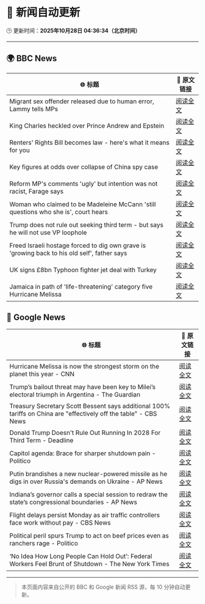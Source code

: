 # 🧠 新闻自动更新

🕒 更新时间：**2025年10月28日 04:36:34（北京时间）**

---

## 🌍 BBC News

| 🌐 标题 | 🔗 原文链接 |
|--------|-------------|
| Migrant sex offender released due to human error, Lammy tells MPs | [阅读全文](https://www.bbc.com/news/articles/cq503p7yjypo?at_medium=RSS&at_campaign=rss) |
| King Charles heckled over Prince Andrew and Epstein | [阅读全文](https://www.bbc.com/news/articles/cp8empv38vgo?at_medium=RSS&at_campaign=rss) |
| Renters' Rights Bill becomes law - here's what it means for you | [阅读全文](https://www.bbc.com/news/articles/cqjwqp72y7ro?at_medium=RSS&at_campaign=rss) |
| Key figures at odds over collapse of China spy case | [阅读全文](https://www.bbc.com/news/articles/cp8y2pn7l7xo?at_medium=RSS&at_campaign=rss) |
| Reform MP's comments 'ugly' but intention was not racist, Farage says | [阅读全文](https://www.bbc.com/news/articles/c78z4eyvnx1o?at_medium=RSS&at_campaign=rss) |
| Woman who claimed to be Madeleine McCann 'still questions who she is', court hears | [阅读全文](https://www.bbc.com/news/articles/cj0emv1r33do?at_medium=RSS&at_campaign=rss) |
| Trump does not rule out seeking third term - but says he will not use VP loophole | [阅读全文](https://www.bbc.com/news/articles/c797q57ple9o?at_medium=RSS&at_campaign=rss) |
| Freed Israeli hostage forced to dig own grave is 'growing back to his old self', father says | [阅读全文](https://www.bbc.com/news/articles/cy4pyw1jmgwo?at_medium=RSS&at_campaign=rss) |
| UK signs £8bn Typhoon fighter jet deal with Turkey | [阅读全文](https://www.bbc.com/news/articles/cvgk8zz7r5lo?at_medium=RSS&at_campaign=rss) |
| Jamaica in path of 'life-threatening' category five Hurricane Melissa | [阅读全文](https://www.bbc.com/news/articles/c2dr0z57nygo?at_medium=RSS&at_campaign=rss) |

## 📰 Google News

| 🌐 标题 | 🔗 原文链接 |
|--------|-------------|
| Hurricane Melissa is now the strongest storm on the planet this year - CNN | [阅读全文](https://news.google.com/rss/articles/CBMikAFBVV95cUxOQTNGdW8yclFZODRCQ0NCY2wyWTAwM1FjYzF5TVkxZzRZVWJhUnpMWjF1cVF5TGZZb2wtYWUzTlNBX21yMmJ3bGdKbHBXUndVQXJIMlY1MTRTMUVkOXlIbWFuUGZ5c2puT3NjMlVjMFVSVmROT195eE1BVjhJbkVYbTBqTDc1Ql9wRXpBSENkc2M?oc=5) |
| Trump’s bailout threat may have been key to Milei’s electoral triumph in Argentina - The Guardian | [阅读全文](https://news.google.com/rss/articles/CBMimAFBVV95cUxPZF9jTWl0SmRvQTJNTjRhc3p0dXBrMTlXU0FoRUF0S3lmZmRqNnJLeHc3MlJkYnpWRV84X0JjZXRsbmYxaXEzeFNkUW5qRS11N3oxclZZMDlBckpvYWYzUTZ3YnExeEZLOUJjYmthTWRNZDl3bGo4QXdyaVFrSjBJaW5PUDNqNGZ0TGhtZUdRcEowUHFBdjJmUw?oc=5) |
| Treasury Secretary Scott Bessent says additional 100% tariffs on China are "effectively off the table" - CBS News | [阅读全文](https://news.google.com/rss/articles/CBMipgFBVV95cUxQQ3RjNVltYUpfOTVGMmQybEdMR2M5QVVuOFowajNFdS1IWnB5Q1pQSTJrX2ZlcGVNNEZJckFVajB4ZkpZMDkzY09DNWVTM3hXVTRHYktMZk9MS3VFZ3ZGM19pM1BMc0NmVVR1QXEzMHpQOXNyT3N5cHhsT21fazlqb05KckJBYmg4VE9NUkxwMTFyZWFncDI1UnZKZFVZTC1yNlkzbmR30gGrAUFVX3lxTE1uUnpfNTdMWXVpb2xJcEZxdVMyRXIwRzRNV2d2Z09xeHBqd25DQnJUcEtVNGxQQVhocVhYbWNwQS1jZUM2Z2ZLUkwxTmdLZDJQOF9uQjFWTXFaamFScEdBNi1jZ1J5X1o4amhfSmVaMlladENZX1VkOHFIOEpiTTFKekxvQkNUcW9ZcGR6TndPWVdYLTQtRFJwMXpFQVk5QWNYUFZEcXNBaUQ1aw?oc=5) |
| Donald Trump Doesn't Rule Out Running In 2028 For Third Term - Deadline | [阅读全文](https://news.google.com/rss/articles/CBMigAFBVV95cUxNSEhpWGtPODl4eXpsdHhITXJ3Wk1qQjFyRFJaRnN1QS15N2lySloyYVktSUpNWFhRbjZaNVR0cDd3RHNWV1FvMXJMeEV6NTBCaEhtX3Q3Mk42YXgyYmE1dkpQZ0tIU09FSEpBNXNHUTlqV3BGZlcyOWdIN3dDVUstaA?oc=5) |
| Capitol agenda: Brace for sharper shutdown pain - Politico | [阅读全文](https://news.google.com/rss/articles/CBMisAFBVV95cUxPeVdsWl9CZXU3OXVMc2E2VXBzeEV5MU5oaldwSVptV2NDc1BnbUFuUVcwcFB1S1d6VXc3V2oxTlZrTFFsVUl6Xy1SVGQtWFFUSGNCNHZ6Z1pDclc5a3h1TENFUTRULUtJX29VMW5GNlM0anNvQVFnMVVveXFJTmxLV1JfZUxIRXFTcGlXSG9yT3NMRnhMaDJQNmE3cmx5d1RzaEZyUlBEdWpDV04ySm8zcA?oc=5) |
| Putin brandishes a new nuclear-powered missile as he digs in over Russia's demands on Ukraine - AP News | [阅读全文](https://news.google.com/rss/articles/CBMirwFBVV95cUxORGZ6cFFxX0ZXc1FwazgyRXdxU1kzQUN2SHhwekZjVHNWVmxEVHhldXNWZ0ZZNnhBQ1YyMloyNFhMeW1CYmFpWnhrSi1VTl9PdWIzdmNsY3I2aU9Ocnk2ZjJpVHo3eGxXODFDaHhSRGM0QTh5TkhIMlczQndGemZZd3FwYTRuR1QyRlZDOVJZWHlJTl90MmtCQzdrYUVFeWRUNXZicjRPaDU0WVZiTzZR?oc=5) |
| Indiana’s governor calls a special session to redraw the state’s congressional boundaries - AP News | [阅读全文](https://news.google.com/rss/articles/CBMipgFBVV95cUxORmR1TTcyZnhjS0dvdkl0LWpQUDB5cEJpb0xYYmxGcmltNHNXb1RhZWl6dE4wU3FPeHBpN2JfZHBWNkU0WVRLbmNkclNBdGhCdGdSa21tYmNzcDVpa0lVQ2JpSlVmVFdqSklQanA5Y1pxNWU3WU5maGNwYi1PZ2ctc29NcFo4MlBHNW5ReXl3c2Y5ZVNKWkVWQm9yQ21TRXVwelBhRDJR?oc=5) |
| Flight delays persist Monday as air traffic controllers face work without pay - CBS News | [阅读全文](https://news.google.com/rss/articles/CBMimgFBVV95cUxPQXlJVHhlOTRiR3JBeVZWNHdweUhCV2pPR1ZKd0lxNV9vbHU3X0p2d3ZhNndPRXdHbzR2R1lzdTZJbHBRdkVWaXdRcjhfdDJWRlpuS2k2X0ZLeXZFUGp3YzYycUpWVVBjQ2NjMU5NVUJMMGxmdjFPc1c2UXY4NU42OERrcEc3VkNLT2JieEdzenRSUVVSMEJMakhn0gGfAUFVX3lxTE9FRzl3cG5INVM0NmJ5YTk5WDd2LVhjV2xYMHRYbTFKYUFwVzJhUEFGUVc2NmFERzRRdC13Skk3YWNQcGtJeldzZVRHcVUyaWNIV2lSTTFQRFdTUW45QTI4a0VUS1NKX3NlNWpOaXRuekpxdFRHcFRvSk95RHZOcDl4dlRWSlI0NVl2XzBVd0w0dXIzZWpNQms1LXUzdzJiMA?oc=5) |
| Political peril spurs Trump to act on beef prices even as ranchers rage - Politico | [阅读全文](https://news.google.com/rss/articles/CBMiwwFBVV95cUxNZjlnUDZVbGNuQW1HUjVRZndZOWgwUE9teGxPUy1aVVN2UTdPQkRVeGtROWdsWllwcnpJTHRlWFIyTXo1REt1V3c1a0lNdTB1WXNYdXFDMDIzZkRlWTNPOHVUT0dsRXJZQWFBNlJ6cm03b1I2VVdidnlualdJYzR4Tk5DZTlJbUd6Wkk3QjA1UlNWbXVEX3lmY1pIckRVdEkxLVpQUXg5LW9QRW9vYjZ0c3gwbm9EdFN1SkJzbVpuYlVqb1U?oc=5) |
| ‘No Idea How Long People Can Hold Out’: Federal Workers Feel Brunt of Shutdown - The New York Times | [阅读全文](https://news.google.com/rss/articles/CBMihwFBVV95cUxQRDhmYzE4cC1hd2w4TWxnZGRQR2JIZHV6R1AzTTd3WEtWbmVLaVdxRjBVZkxOQnR0Q0RnSk5BdWRhdUNDdVNKMGc2WFE2ekw5V0RHVWZtaERQVFVkRzJiTXI0Mi1yOGdEeFRscGJ5RXRObDB1eDB2UExUemVSN3JXX1ZyMjRxOUk?oc=5) |

---
> 本页面内容来自公开的 BBC 和 Google 新闻 RSS 源，每 10 分钟自动更新。
